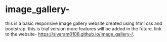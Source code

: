 # image_gallery-
this is a basic responsive image gallery website created using html css and bootstrap.
this is trial version more features will be added in the future.
link to the website- https://sivaram0108.github.io/image_gallery-/.
